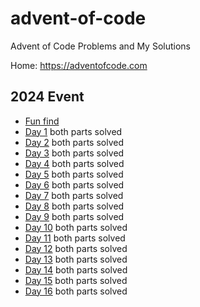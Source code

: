# advent-of-code
Advent of Code Problems and My Solutions

Home: https://adventofcode.com

## 2024 Event

* [Fun find](2024/fun-find.md) 
* [Day 1](2024/Day%2001/README.md) both parts solved
* [Day 2](2024/Day%2002/README.md) both parts solved
* [Day 3](2024/Day%2003/README.md) both parts solved
* [Day 4](2024/Day%2004/README.md) both parts solved
* [Day 5](2024/Day%2005/README.md) both parts solved
* [Day 6](2024/Day%2006/README.md) both parts solved
* [Day 7](2024/Day%2007/README.md) both parts solved
* [Day 8](2024/Day%2008/README.md) both parts solved
* [Day 9](2024/Day%2009/README.md) both parts solved
* [Day 10](2024/Day%2010/README.md) both parts solved
* [Day 11](2024/Day%2011/README.md) both parts solved
* [Day 12](2024/Day%2012/README.md) both parts solved
* [Day 13](2024/Day%2013/README.md) both parts solved
* [Day 14](2024/Day%2014/README.md) both parts solved
* [Day 15](2024/Day%2015/README.md) both parts solved
* [Day 16](2024/Day%2016/README.md) both parts solved
